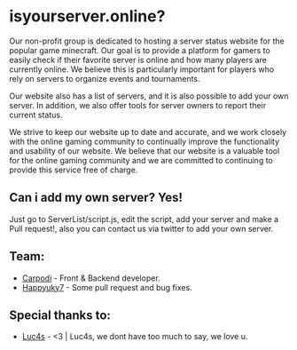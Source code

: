 # isyourserver.online? 
Our non-profit group is dedicated to hosting a server status website for the popular game minecraft. Our goal is to provide a platform for gamers to easily check if their favorite server is online and how many players are currently online. We believe this is particularly important for players who rely on servers to organize events and tournaments.

Our website also has a list of servers, and it is also possible to add your own server. In addition, we also offer tools for server owners to report their current status.

We strive to keep our website up to date and accurate, and we work closely with the online gaming community to continually improve the functionality and usability of our website. We believe that our website is a valuable tool for the online gaming community and we are committed to continuing to provide this service free of charge.
## Can i add my own server? Yes!
Just go to ServerList/script.js, edit the script, add your server and make a Pull request!, also you can contact us via twitter to add your own server.
## Team:
- [Carpodi](https://carpodi.xyz) - Front & Backend developer. 
- [Happyuky7](https://twitter.com/Happyuky7) - Some pull request and bug fixes.
## Special thanks to: 
- [Luc4s](https://luc4s.dev) - <3 | Luc4s, we dont have too much to say, we love u.

